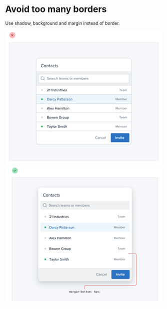 # Avoid too many borders

Use shadow, background and margin instead of border.

![](../.gitbook/assets/avoid-borders-bad.png) ![](../.gitbook/assets/avoid-borders-good.png)
